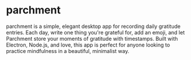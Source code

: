 # parchment
parchment is a simple, elegant desktop app for recording daily gratitude entries. Each day, write one thing you're grateful for, add an emoji, and let Parchment store your moments of gratitude with timestamps. Built with Electron, Node.js, and love, this app is perfect for anyone looking to practice mindfulness in a beautiful, minimalist way.
